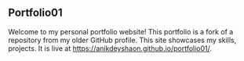 ## Portfolio01
Welcome to my personal portfolio website! This portfolio is a fork of a repository from my older GitHub profile. This site showcases my skills, projects. It is live at https://anikdeyshaon.github.io/portfolio01/.
